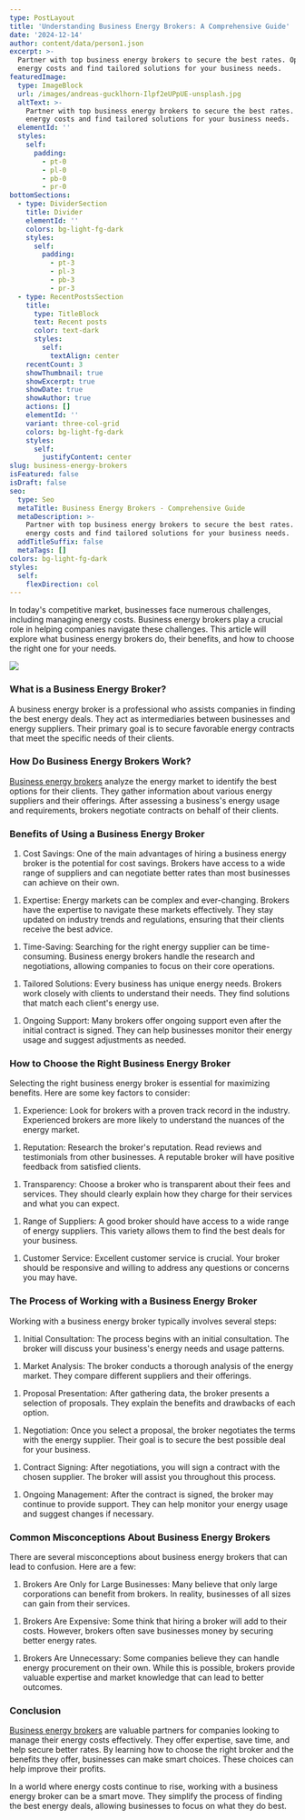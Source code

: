 ```yaml
---
type: PostLayout
title: 'Understanding Business Energy Brokers: A Comprehensive Guide'
date: '2024-12-14'
author: content/data/person1.json
excerpt: >-
  Partner with top business energy brokers to secure the best rates. Optimize
  energy costs and find tailored solutions for your business needs.
featuredImage:
  type: ImageBlock
  url: /images/andreas-gucklhorn-Ilpf2eUPpUE-unsplash.jpg
  altText: >-
    Partner with top business energy brokers to secure the best rates. Optimize
    energy costs and find tailored solutions for your business needs.
  elementId: ''
  styles:
    self:
      padding:
        - pt-0
        - pl-0
        - pb-0
        - pr-0
bottomSections:
  - type: DividerSection
    title: Divider
    elementId: ''
    colors: bg-light-fg-dark
    styles:
      self:
        padding:
          - pt-3
          - pl-3
          - pb-3
          - pr-3
  - type: RecentPostsSection
    title:
      type: TitleBlock
      text: Recent posts
      color: text-dark
      styles:
        self:
          textAlign: center
    recentCount: 3
    showThumbnail: true
    showExcerpt: true
    showDate: true
    showAuthor: true
    actions: []
    elementId: ''
    variant: three-col-grid
    colors: bg-light-fg-dark
    styles:
      self:
        justifyContent: center
slug: business-energy-brokers
isFeatured: false
isDraft: false
seo:
  type: Seo
  metaTitle: Business Energy Brokers - Comprehensive Guide
  metaDescription: >-
    Partner with top business energy brokers to secure the best rates. Optimize
    energy costs and find tailored solutions for your business needs.
  addTitleSuffix: false
  metaTags: []
colors: bg-light-fg-dark
styles:
  self:
    flexDirection: col
---
```

In today's competitive market, businesses face numerous challenges, including managing energy costs. Business energy brokers play a crucial role in helping companies navigate these challenges. This article will explore what business energy brokers do, their benefits, and how to choose the right one for your needs.

![](https://thunderous-treacle-f156bd.netlify.app/images/pexels-rdne-7821936.jpg)

### What is a Business Energy Broker?

A business energy broker is a professional who assists companies in finding the best energy deals. They act as intermediaries between businesses and energy suppliers. Their primary goal is to secure favorable energy contracts that meet the specific needs of their clients.

### How Do Business Energy Brokers Work?

[Business energy brokers](https://termina.io/blog/how-termina-compares-to-other-australian-business-energy-brokers) analyze the energy market to identify the best options for their clients. They gather information about various energy suppliers and their offerings. After assessing a business's energy usage and requirements, brokers negotiate contracts on behalf of their clients.

### Benefits of Using a Business Energy Broker

1.  Cost Savings: One of the main advantages of hiring a business energy broker is the potential for cost savings. Brokers have access to a wide range of suppliers and can negotiate better rates than most businesses can achieve on their own.

<!---->

1.  Expertise: Energy markets can be complex and ever-changing. Brokers have the expertise to navigate these markets effectively. They stay updated on industry trends and regulations, ensuring that their clients receive the best advice.

<!---->

1.  Time-Saving: Searching for the right energy supplier can be time-consuming. Business energy brokers handle the research and negotiations, allowing companies to focus on their core operations.

<!---->

1.  Tailored Solutions: Every business has unique energy needs. Brokers work closely with clients to understand their needs. They find solutions that match each client's energy use.

<!---->

1.  Ongoing Support: Many brokers offer ongoing support even after the initial contract is signed. They can help businesses monitor their energy usage and suggest adjustments as needed.

### How to Choose the Right Business Energy Broker

Selecting the right business energy broker is essential for maximizing benefits. Here are some key factors to consider:

1.  Experience: Look for brokers with a proven track record in the industry. Experienced brokers are more likely to understand the nuances of the energy market.

<!---->

1.  Reputation: Research the broker's reputation. Read reviews and testimonials from other businesses. A reputable broker will have positive feedback from satisfied clients.

<!---->

1.  Transparency: Choose a broker who is transparent about their fees and services. They should clearly explain how they charge for their services and what you can expect.

<!---->

1.  Range of Suppliers: A good broker should have access to a wide range of energy suppliers. This variety allows them to find the best deals for your business.

<!---->

1.  Customer Service: Excellent customer service is crucial. Your broker should be responsive and willing to address any questions or concerns you may have.

### The Process of Working with a Business Energy Broker

Working with a business energy broker typically involves several steps:

1.  Initial Consultation: The process begins with an initial consultation. The broker will discuss your business's energy needs and usage patterns.

<!---->

1.  Market Analysis: The broker conducts a thorough analysis of the energy market. They compare different suppliers and their offerings.

<!---->

1.  Proposal Presentation: After gathering data, the broker presents a selection of proposals. They explain the benefits and drawbacks of each option.

<!---->

1.  Negotiation: Once you select a proposal, the broker negotiates the terms with the energy supplier. Their goal is to secure the best possible deal for your business.

<!---->

1.  Contract Signing: After negotiations, you will sign a contract with the chosen supplier. The broker will assist you throughout this process.

<!---->

1.  Ongoing Management: After the contract is signed, the broker may continue to provide support. They can help monitor your energy usage and suggest changes if necessary.

### Common Misconceptions About Business Energy Brokers

There are several misconceptions about business energy brokers that can lead to confusion. Here are a few:

1.  Brokers Are Only for Large Businesses: Many believe that only large corporations can benefit from brokers. In reality, businesses of all sizes can gain from their services.

<!---->

1.  Brokers Are Expensive: Some think that hiring a broker will add to their costs. However, brokers often save businesses money by securing better energy rates.

<!---->

1.  Brokers Are Unnecessary: Some companies believe they can handle energy procurement on their own. While this is possible, brokers provide valuable expertise and market knowledge that can lead to better outcomes.

### Conclusion

[Business energy brokers](https://termina.io/blog/how-termina-compares-to-other-australian-business-energy-brokers) are valuable partners for companies looking to manage their energy costs effectively. They offer expertise, save time, and help secure better rates. By learning how to choose the right broker and the benefits they offer, businesses can make smart choices. These choices can help improve their profits.

In a world where energy costs continue to rise, working with a business energy broker can be a smart move. They simplify the process of finding the best energy deals, allowing businesses to focus on what they do best.
